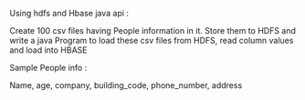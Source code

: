 
Using hdfs and Hbase java api :

Create 100 csv files having People information in it. Store them to HDFS and write a java
Program to load these csv files from HDFS, read column values and load into HBASE

Sample People info :

Name, age, company, building_code, phone_number, address
